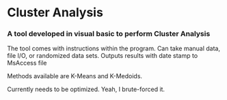 <h1> Cluster Analysis</h3>


<h3>A tool developed in visual basic to perform Cluster Analysis</h3>

The tool comes with instructions within the program.
Can take manual data, file I/O, or randomized data sets.
Outputs results with date stamp to MsAccess file

Methods available are K-Means and K-Medoids.


Currently needs to be optimized. Yeah, I brute-forced it.

